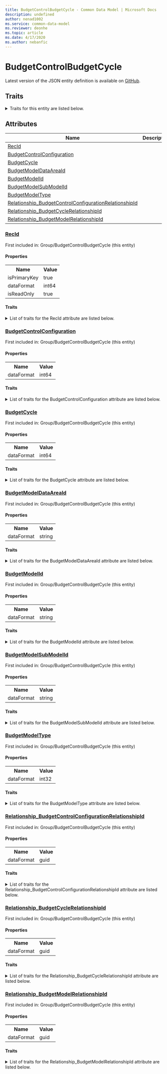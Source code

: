 ```yaml
---
title: BudgetControlBudgetCycle - Common Data Model | Microsoft Docs
description: undefined
author: nenad1002
ms.service: common-data-model
ms.reviewer: deonhe
ms.topic: article
ms.date: 4/17/2020
ms.author: nebanfic
---
```


# BudgetControlBudgetCycle

  
 Latest version of the JSON entity definition is available on <a href="https://github.com/Microsoft/CDM/tree/master/schemaDocuments/core/erp/Tables/Finance/Budget/Group/BudgetControlBudgetCycle.cdm.json" target="_blank">GitHub</a>.  

## Traits

<details>
<summary>Traits for this entity are listed below.  
</summary>

**is.identifiedBy**  
  names a specifc identity attribute to use with an entity  <table><tr><th>Parameter</th><th>Value</th><th>Data type</th><th>Explanation</th></tr><tr><td>attribute</td><td>[BudgetControlBudgetCycle/(resolvedAttributes)/RecId](#RecId)</td><td>attribute</td><td></td></tr></table>

**is.CDM.entityVersion**  
  <table><tr><th>Parameter</th><th>Value</th><th>Data type</th><th>Explanation</th></tr><tr><td>versionNumber</td><td>"1.0.0"</td><td>string</td><td>semantic version number of the entity</td></tr></table>

**is.application.releaseVersion**  
  <table><tr><th>Parameter</th><th>Value</th><th>Data type</th><th>Explanation</th></tr><tr><td>releaseVersion</td><td>"10.0.13.0"</td><td>string</td><td>semantic version number of the application introducing this entity</td></tr></table>

</details>

## Attributes

|Name|Description|First Included in Instance|
|---|---|---|
|[RecId](#RecId)||<a href="BudgetControlBudgetCycle.md" target="_blank">Group/BudgetControlBudgetCycle</a>|
|[BudgetControlConfiguration](#BudgetControlConfiguration)||<a href="BudgetControlBudgetCycle.md" target="_blank">Group/BudgetControlBudgetCycle</a>|
|[BudgetCycle](#BudgetCycle)||<a href="BudgetControlBudgetCycle.md" target="_blank">Group/BudgetControlBudgetCycle</a>|
|[BudgetModelDataAreaId](#BudgetModelDataAreaId)||<a href="BudgetControlBudgetCycle.md" target="_blank">Group/BudgetControlBudgetCycle</a>|
|[BudgetModelId](#BudgetModelId)||<a href="BudgetControlBudgetCycle.md" target="_blank">Group/BudgetControlBudgetCycle</a>|
|[BudgetModelSubModelId](#BudgetModelSubModelId)||<a href="BudgetControlBudgetCycle.md" target="_blank">Group/BudgetControlBudgetCycle</a>|
|[BudgetModelType](#BudgetModelType)||<a href="BudgetControlBudgetCycle.md" target="_blank">Group/BudgetControlBudgetCycle</a>|
|[Relationship_BudgetControlConfigurationRelationshipId](#Relationship_BudgetControlConfigurationRelationshipId)||<a href="BudgetControlBudgetCycle.md" target="_blank">Group/BudgetControlBudgetCycle</a>|
|[Relationship_BudgetCycleRelationshipId](#Relationship_BudgetCycleRelationshipId)||<a href="BudgetControlBudgetCycle.md" target="_blank">Group/BudgetControlBudgetCycle</a>|
|[Relationship_BudgetModelRelationshipId](#Relationship_BudgetModelRelationshipId)||<a href="BudgetControlBudgetCycle.md" target="_blank">Group/BudgetControlBudgetCycle</a>|

### <a href=#RecId name="RecId">RecId</a>

First included in: Group/BudgetControlBudgetCycle (this entity)  

#### Properties

<table><tr><th>Name</th><th>Value</th></tr><tr><td>isPrimaryKey</td><td>true</td></tr><tr><td>dataFormat</td><td>int64</td></tr><tr><td>isReadOnly</td><td>true</td></tr></table>

#### Traits

<details>
<summary>List of traits for the RecId attribute are listed below.</summary>

**is.dataFormat.integer**  
**is.dataFormat.big**  
**is.identifiedBy**  
names a specifc identity attribute to use with an entity  <table><tr><th>Parameter</th><th>Value</th><th>Data type</th><th>Explanation</th></tr><tr><td>attribute</td><td>[BudgetControlBudgetCycle/(resolvedAttributes)/RecId](#RecId)</td><td>attribute</td><td></td></tr></table>

**is.readOnly**  
**is.dataFormat.integer**  
**is.dataFormat.big**  
</details>

### <a href=#BudgetControlConfiguration name="BudgetControlConfiguration">BudgetControlConfiguration</a>

First included in: Group/BudgetControlBudgetCycle (this entity)  

#### Properties

<table><tr><th>Name</th><th>Value</th></tr><tr><td>dataFormat</td><td>int64</td></tr></table>

#### Traits

<details>
<summary>List of traits for the BudgetControlConfiguration attribute are listed below.</summary>

**is.dataFormat.integer**  
**is.dataFormat.big**  
**is.dataFormat.integer**  
**is.dataFormat.big**  
</details>

### <a href=#BudgetCycle name="BudgetCycle">BudgetCycle</a>

First included in: Group/BudgetControlBudgetCycle (this entity)  

#### Properties

<table><tr><th>Name</th><th>Value</th></tr><tr><td>dataFormat</td><td>int64</td></tr></table>

#### Traits

<details>
<summary>List of traits for the BudgetCycle attribute are listed below.</summary>

**is.dataFormat.integer**  
**is.dataFormat.big**  
**is.dataFormat.integer**  
**is.dataFormat.big**  
</details>

### <a href=#BudgetModelDataAreaId name="BudgetModelDataAreaId">BudgetModelDataAreaId</a>

First included in: Group/BudgetControlBudgetCycle (this entity)  

#### Properties

<table><tr><th>Name</th><th>Value</th></tr><tr><td>dataFormat</td><td>string</td></tr></table>

#### Traits

<details>
<summary>List of traits for the BudgetModelDataAreaId attribute are listed below.</summary>

**is.dataFormat.character**  
**is.dataFormat.big**  
**is.dataFormat.array**  
**is.dataFormat.character**  
**is.dataFormat.array**  
</details>

### <a href=#BudgetModelId name="BudgetModelId">BudgetModelId</a>

First included in: Group/BudgetControlBudgetCycle (this entity)  

#### Properties

<table><tr><th>Name</th><th>Value</th></tr><tr><td>dataFormat</td><td>string</td></tr></table>

#### Traits

<details>
<summary>List of traits for the BudgetModelId attribute are listed below.</summary>

**is.dataFormat.character**  
**is.dataFormat.big**  
**is.dataFormat.array**  
**is.dataFormat.character**  
**is.dataFormat.array**  
</details>

### <a href=#BudgetModelSubModelId name="BudgetModelSubModelId">BudgetModelSubModelId</a>

First included in: Group/BudgetControlBudgetCycle (this entity)  

#### Properties

<table><tr><th>Name</th><th>Value</th></tr><tr><td>dataFormat</td><td>string</td></tr></table>

#### Traits

<details>
<summary>List of traits for the BudgetModelSubModelId attribute are listed below.</summary>

**is.dataFormat.character**  
**is.dataFormat.big**  
**is.dataFormat.array**  
**is.dataFormat.character**  
**is.dataFormat.array**  
</details>

### <a href=#BudgetModelType name="BudgetModelType">BudgetModelType</a>

First included in: Group/BudgetControlBudgetCycle (this entity)  

#### Properties

<table><tr><th>Name</th><th>Value</th></tr><tr><td>dataFormat</td><td>int32</td></tr></table>

#### Traits

<details>
<summary>List of traits for the BudgetModelType attribute are listed below.</summary>

**is.dataFormat.integer**  
**is.dataFormat.integer**  
</details>

### <a href=#Relationship_BudgetControlConfigurationRelationshipId name="Relationship_BudgetControlConfigurationRelationshipId">Relationship_BudgetControlConfigurationRelationshipId</a>

First included in: Group/BudgetControlBudgetCycle (this entity)  

#### Properties

<table><tr><th>Name</th><th>Value</th></tr><tr><td>dataFormat</td><td>guid</td></tr></table>

#### Traits

<details>
<summary>List of traits for the Relationship_BudgetControlConfigurationRelationshipId attribute are listed below.</summary>

**is.dataFormat.character**  
**is.dataFormat.big**  
**is.dataFormat.array**  
**is.dataFormat.guid**  
**means.identity.entityId**  
**is.linkedEntity.identifier**  
Marks the attribute(s) that hold foreign key references to a linked (used as an attribute) entity. This attribute is added to the resolved entity to enumerate the referenced entities.  <table><tr><th>Parameter</th><th>Value</th><th>Data type</th><th>Explanation</th></tr><tr><td>entityReferences</td><td><table><tr><th>entityReference</th><th>attributeReference</th></tr><tr><td><a href="BudgetControlConfiguration.md" target="_blank">/core/erp/Tables/Finance/Budget/Group/BudgetControlConfiguration.cdm.json/BudgetControlConfiguration</a></td><td><a href="BudgetControlConfiguration.md#RecId" target="_blank">RecId</a></td></tr></table></td><td>entity</td><td>a reference to the constant entity holding the list of entity references</td></tr></table>

**is.dataFormat.guid**  
**is.dataFormat.character**  
**is.dataFormat.array**  
</details>

### <a href=#Relationship_BudgetCycleRelationshipId name="Relationship_BudgetCycleRelationshipId">Relationship_BudgetCycleRelationshipId</a>

First included in: Group/BudgetControlBudgetCycle (this entity)  

#### Properties

<table><tr><th>Name</th><th>Value</th></tr><tr><td>dataFormat</td><td>guid</td></tr></table>

#### Traits

<details>
<summary>List of traits for the Relationship_BudgetCycleRelationshipId attribute are listed below.</summary>

**is.dataFormat.character**  
**is.dataFormat.big**  
**is.dataFormat.array**  
**is.dataFormat.guid**  
**means.identity.entityId**  
**is.linkedEntity.identifier**  
Marks the attribute(s) that hold foreign key references to a linked (used as an attribute) entity. This attribute is added to the resolved entity to enumerate the referenced entities.  <table><tr><th>Parameter</th><th>Value</th><th>Data type</th><th>Explanation</th></tr><tr><td>entityReferences</td><td><table><tr><th>entityReference</th><th>attributeReference</th></tr><tr><td><a href="BudgetCycle.md" target="_blank">/core/erp/Tables/Finance/Budget/Group/BudgetCycle.cdm.json/BudgetCycle</a></td><td><a href="BudgetCycle.md#RecId" target="_blank">RecId</a></td></tr></table></td><td>entity</td><td>a reference to the constant entity holding the list of entity references</td></tr></table>

**is.dataFormat.guid**  
**is.dataFormat.character**  
**is.dataFormat.array**  
</details>

### <a href=#Relationship_BudgetModelRelationshipId name="Relationship_BudgetModelRelationshipId">Relationship_BudgetModelRelationshipId</a>

First included in: Group/BudgetControlBudgetCycle (this entity)  

#### Properties

<table><tr><th>Name</th><th>Value</th></tr><tr><td>dataFormat</td><td>guid</td></tr></table>

#### Traits

<details>
<summary>List of traits for the Relationship_BudgetModelRelationshipId attribute are listed below.</summary>

**is.dataFormat.character**  
**is.dataFormat.big**  
**is.dataFormat.array**  
**is.dataFormat.guid**  
**means.identity.entityId**  
**is.linkedEntity.identifier**  
Marks the attribute(s) that hold foreign key references to a linked (used as an attribute) entity. This attribute is added to the resolved entity to enumerate the referenced entities.  <table><tr><th>Parameter</th><th>Value</th><th>Data type</th><th>Explanation</th></tr><tr><td>entityReferences</td><td><table><tr><th>entityReference</th><th>attributeReference</th></tr><tr><td><a href="BudgetModel.md" target="_blank">/core/erp/Tables/Finance/Budget/Group/BudgetModel.cdm.json/BudgetModel</a></td><td><a href="BudgetModel.md#RecId" target="_blank">RecId</a></td></tr></table></td><td>entity</td><td>a reference to the constant entity holding the list of entity references</td></tr></table>

**is.dataFormat.guid**  
**is.dataFormat.character**  
**is.dataFormat.array**  
</details>
